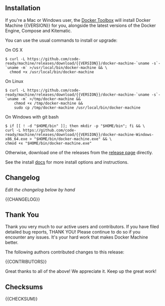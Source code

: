 ## Installation

If you're a Mac or Windows user, the [Docker Toolbox](https://www.docker.com/docker-toolbox) will install Docker Machine {{VERSION}} for you, alongside the latest versions of the Docker Engine, Compose and Kitematic.

You can use the usual commands to install or upgrade:

On OS X
```console
$ curl -L https://github.com/code-ready/machine/releases/download/{{VERSION}}/docker-machine-`uname -s`-`uname -m` >/usr/local/bin/docker-machine && \
  chmod +x /usr/local/bin/docker-machine
```
On Linux
```console
$ curl -L https://github.com/code-ready/machine/releases/download/{{VERSION}}/docker-machine-`uname -s`-`uname -m` >/tmp/docker-machine &&
    chmod +x /tmp/docker-machine &&
    sudo cp /tmp/docker-machine /usr/local/bin/docker-machine
```
On Windows with git bash
```console
$ if [[ ! -d "$HOME/bin" ]]; then mkdir -p "$HOME/bin"; fi && \
curl -L https://github.com/code-ready/machine/releases/download/{{VERSION}}/docker-machine-Windows-x86_64.exe > "$HOME/bin/docker-machine.exe" && \
chmod +x "$HOME/bin/docker-machine.exe"
```

Otherwise, download one of the releases from the [release page](https://github.com/code-ready/machine/releases/) directly.

See the install [docs](https://docs.docker.com/machine/install-machine/) for more install options and instructions.

## Changelog

*Edit the changelog below by hand*

{{CHANGELOG}}

## Thank You

Thank you very much to our active users and contributors. If you have filed detailed bug reports, THANK YOU!
Please continue to do so if you encounter any issues. It's your hard work that makes Docker Machine better.

The following authors contributed changes to this release:

{{CONTRIBUTORS}}

Great thanks to all of the above! We appreciate it. Keep up the great work!

## Checksums

{{CHECKSUM}}


